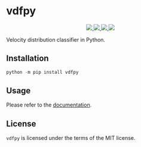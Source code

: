 # vdfpy

<p align="center">
  <a href="https://github.com/henry2004y/vdfpy/actions">
    <img src="https://github.com/henry2004y/vdfpy/actions/workflows/CI.yml/badge.svg">
  </a>
  <a href="https://henry2004y.github.io/vdfpy/">
    <img src="https://img.shields.io/badge/docs-dev-blue">
  </a>
  <a href="LICENSE">
    <img src="https://img.shields.io/badge/license-MIT-blue">
  </a>
  <a href="https://app.codecov.io/gh/henry2004y/vdfpy/">
    <img src="https://img.shields.io/codecov/c/github/henry2004y/vdfpy">
  </a>
</p>

Velocity distribution classifier in Python.

## Installation

```python
python -m pip install vdfpy
```

## Usage

Please refer to the [documentation](https://henry2004y.github.io/vdfpy/).

## License

`vdfpy` is licensed under the terms of the MIT license.
